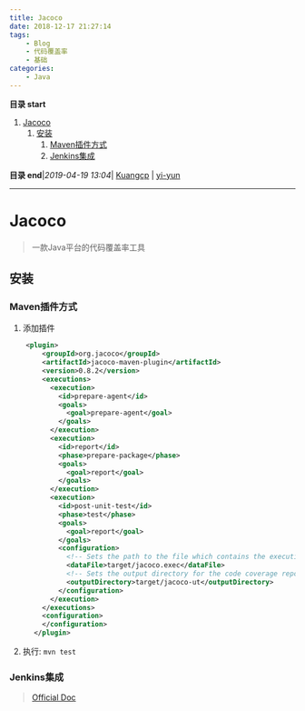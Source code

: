 ```yaml
---
title: Jacoco
date: 2018-12-17 21:27:14
tags: 
    - Blog
    - 代码覆盖率
    - 基础
categories: 
    - Java
---
```

**目录 start**
 
1. [Jacoco](#jacoco)
    1. [安装](#安装)
        1. [Maven插件方式](#maven插件方式)
        1. [Jenkins集成](#jenkins集成)

**目录 end**|_2019-04-19 13:04_| [Kuangcp](https://github.com/Kuangcp/Note) | [yi-yun](https://github.com/yi-yun/Memo)
****************************************

# Jacoco
> 一款Java平台的代码覆盖率工具 

## 安装

### Maven插件方式
1. 添加插件

```xml
    <plugin>
        <groupId>org.jacoco</groupId>
        <artifactId>jacoco-maven-plugin</artifactId>
        <version>0.8.2</version>
        <executions>
          <execution>
            <id>prepare-agent</id>
            <goals>
              <goal>prepare-agent</goal>
            </goals>
          </execution>
          <execution>
            <id>report</id>
            <phase>prepare-package</phase>
            <goals>
              <goal>report</goal>
            </goals>
          </execution>
          <execution>
            <id>post-unit-test</id>
            <phase>test</phase>
            <goals>
              <goal>report</goal>
            </goals>
            <configuration>
              <!-- Sets the path to the file which contains the execution data. -->
              <dataFile>target/jacoco.exec</dataFile>
              <!-- Sets the output directory for the code coverage report. -->
              <outputDirectory>target/jacoco-ut</outputDirectory>
            </configuration>
          </execution>
        </executions>
        <configuration>
        </configuration>
      </plugin>
```

2. 执行: `mvn test`

### Jenkins集成
> [Official Doc](https://wiki.jenkins.io/display/JENKINS/JaCoCo+Plugin)
